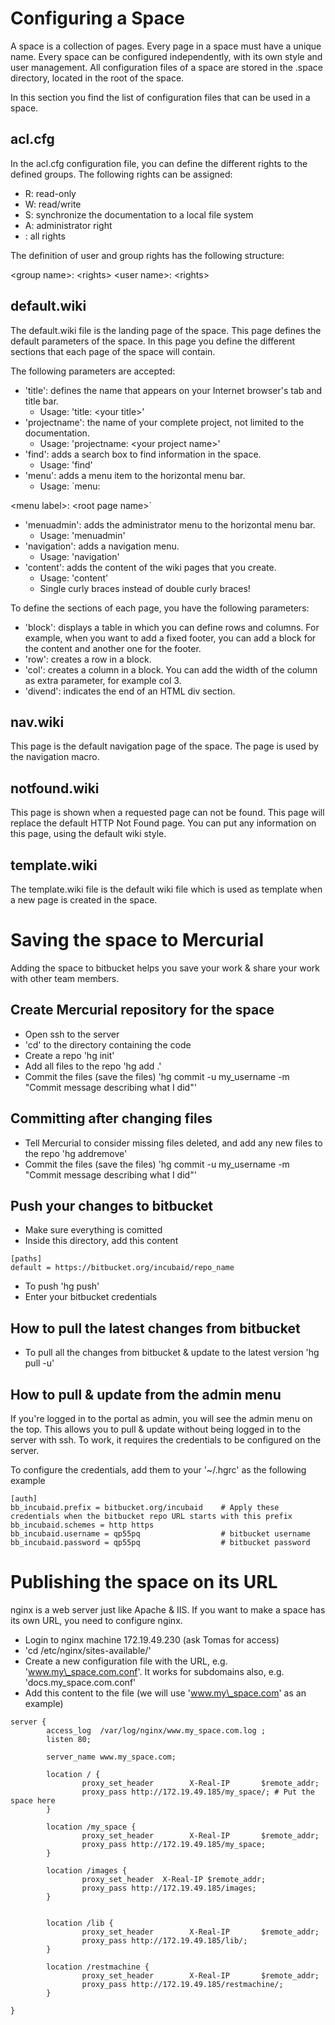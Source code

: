 Configuring a Space
===================

A space is a collection of pages. Every page in a space must have a
unique name. Every space can be configured independently, with its own
style and user management. All configuration files of a space are stored
in the .space directory, located in the root of the space.

In this section you find the list of configuration files that can be
used in a space.

acl.cfg
-------

In the acl.cfg configuration file, you can define the different rights
to the defined groups. The following rights can be assigned:

-   R: read-only
-   W: read/write
-   S: synchronize the documentation to a local file system
-   A: administrator right
-   : all rights

The definition of user and group rights has the following structure:

\<group name\>: \<rights\> \<user name\>: \<rights\>

default.wiki
------------

The default.wiki file is the landing page of the space. This page
defines the default parameters of the space. In this page you define the
different sections that each page of the space will contain.

The following parameters are accepted:

-   'title': defines the name that appears on your Internet browser's
    tab and title bar.
    -   Usage: 'title: \<your title\>'
-   'projectname': the name of your complete project, not limited to the
    documentation.
    -   Usage: 'projectname: \<your project name\>'
-   'find': adds a search box to find information in the space.
    -   Usage: 'find'
-   'menu': adds a menu item to the horizontal menu bar.
    -   Usage: \`menu:

\<menu label\>: \<root page name\>\`

-   'menuadmin': adds the administrator menu to the horizontal menu bar.
    -   Usage: 'menuadmin'
-   'navigation': adds a navigation menu.
    -   Usage: 'navigation'
-   'content': adds the content of the wiki pages that you create.
    -   Usage: 'content'
    -   Single curly braces instead of double curly braces!

To define the sections of each page, you have the following parameters:

-   'block': displays a table in which you can define rows and columns.
    For example, when you want to add a fixed footer, you can add a
    block for the content and another one for the footer.
-   'row': creates a row in a block.
-   'col': creates a column in a block. You can add the width of the
    column as extra parameter, for example col 3.
-   'divend': indicates the end of an HTML div section.

nav.wiki
--------

This page is the default navigation page of the space. The page is used
by the navigation macro.

notfound.wiki
-------------

This page is shown when a requested page can not be found. This page
will replace the default HTTP Not Found page. You can put any
information on this page, using the default wiki style.

template.wiki
-------------

The template.wiki file is the default wiki file which is used as
template when a new page is created in the space.

Saving the space to Mercurial
=============================

Adding the space to bitbucket helps you save your work & share your work
with other team members.

Create Mercurial repository for the space
-----------------------------------------

-   Open ssh to the server
-   'cd' to the directory containing the code
-   Create a repo 'hg init'
-   Add all files to the repo 'hg add .'
-   Commit the files (save the files) 'hg commit -u my\_username -m
    "Commit message describing what I did"'

Committing after changing files
-------------------------------

-   Tell Mercurial to consider missing files deleted, and add any new
    files to the repo 'hg addremove'
-   Commit the files (save the files) 'hg commit -u my\_username -m
    "Commit message describing what I did"'

Push your changes to bitbucket
------------------------------

-   Make sure everything is comitted
-   Inside this directory, add this content

~~~~ {.sourceCode .python}
[paths]
default = https://bitbucket.org/incubaid/repo_name
~~~~

-   To push 'hg push'
-   Enter your bitbucket credentials

How to pull the latest changes from bitbucket
---------------------------------------------

-   To pull all the changes from bitbucket & update to the latest
    version 'hg pull -u'

How to pull & update from the admin menu
----------------------------------------

If you're logged in to the portal as admin, you will see the admin menu
on the top. This allows you to pull & update without being logged in to
the server with ssh. To work, it requires the credentials to be
configured on the server.

To configure the credentials, add them to your '\~/.hgrc' as the
following example

~~~~ {.sourceCode .python}
[auth]
bb_incubaid.prefix = bitbucket.org/incubaid    # Apply these credentials when the bitbucket repo URL starts with this prefix
bb_incubaid.schemes = http https
bb_incubaid.username = qp55pq                  # bitbucket username
bb_incubaid.password = qp55pq                  # bitbucket password
~~~~

Publishing the space on its URL
===============================

nginx is a web server just like Apache & IIS. If you want to make a
space has its own URL, you need to configure nginx.

-   Login to nginx machine 172.19.49.230 (ask Tomas for access)
-   'cd /etc/nginx/sites-available/'
-   Create a new configuration file with the URL, e.g.
    'www.my\_space.com.conf'. It works for subdomains also, e.g.
    'docs.my\_space.com.conf'
-   Add this content to the file (we will use 'www.my\_space.com' as an
    example)

~~~~ {.sourceCode .python}
server {
        access_log  /var/log/nginx/www.my_space.com.log ;
        listen 80;

        server_name www.my_space.com;

        location / {
                proxy_set_header        X-Real-IP       $remote_addr;
                proxy_pass http://172.19.49.185/my_space/; # Put the space here
        }

        location /my_space {
                proxy_set_header        X-Real-IP       $remote_addr;
                proxy_pass http://172.19.49.185/my_space;
        }

        location /images {
                proxy_set_header  X-Real-IP $remote_addr;
                proxy_pass http://172.19.49.185/images;
        }


        location /lib {
                proxy_set_header        X-Real-IP       $remote_addr;
                proxy_pass http://172.19.49.185/lib/;
        }

        location /restmachine {
                proxy_set_header        X-Real-IP       $remote_addr;
                proxy_pass http://172.19.49.185/restmachine/;
        }

}
~~~~
